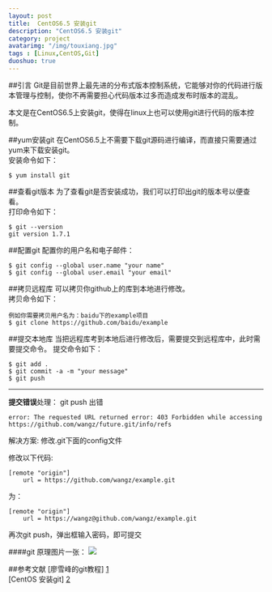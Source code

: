 ```yaml
---
layout: post
title:  CentOS6.5 安装git
description: "CentOS6.5 安装git"
category: project
avatarimg: "/img/touxiang.jpg"
tags : [Linux,CentOS,Git]
duoshuo: true
---
```

##引言
Git是目前世界上最先进的分布式版本控制系统，它能够对你的代码进行版本管理与控制，使你不再需要担心代码版本过多而造成发布时版本的混乱。

本文是在CentOS6.5上安装git，使得在linux上也可以使用git进行代码的版本控制。

<!-- more -->

##yum安装git
在CentOS6.5上不需要下载git源码进行编译，而直接只需要通过yum来下载安装git。	
安装命令如下：

	$ yum install git

##查看git版本
为了查看git是否安装成功，我们可以打印出git的版本号以便查看。   
打印命令如下：

	$ git --version
	git version 1.7.1

##配置git
配置你的用户名和电子邮件：

	$ git config --global user.name "your name"
	$ git config --global user.email "your email"


##拷贝远程库
可以拷贝你github上的库到本地进行修改。	
拷贝命令如下：

	例如你需要拷贝用户名为：baidu下的example项目
	$ git clone https://github.com/baidu/example

##提交本地库
当把远程库考到本地后进行修改后，需要提交到远程库中，此时需要提交命令。	
提交命令如下：

	$ git add .
	$ git commit -a -m "your message"
	$ git push

---

**提交错误**处理：
git push 出错

	error: The requested URL returned error: 403 Forbidden while accessing 		https://github.com/wangz/future.git/info/refs

解决方案:
修改.git下面的config文件

修改以下代码:

	[remote "origin"]
    	url = https://github.com/wangz/example.git

为：

	[remote "origin"]
    	url = https://wangz@github.com/wangz/example.git

再次git push，弹出框输入密码，即可提交

####git 原理图片一张：
![][3]

##参考文献
[廖雪峰的git教程] [1]    
[CentOS 安装git] [2]

[1]: http://www.liaoxuefeng.com/wiki/0013739516305929606dd18361248578c67b8067c8c017b000
[2]: http://blog.csdn.net/harith/article/details/17691839
[3]:/img/CentOS/git.jpg



